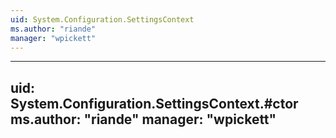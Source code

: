 ```yaml
---
uid: System.Configuration.SettingsContext
ms.author: "riande"
manager: "wpickett"
---
```


---
uid: System.Configuration.SettingsContext.#ctor
ms.author: "riande"
manager: "wpickett"
---

